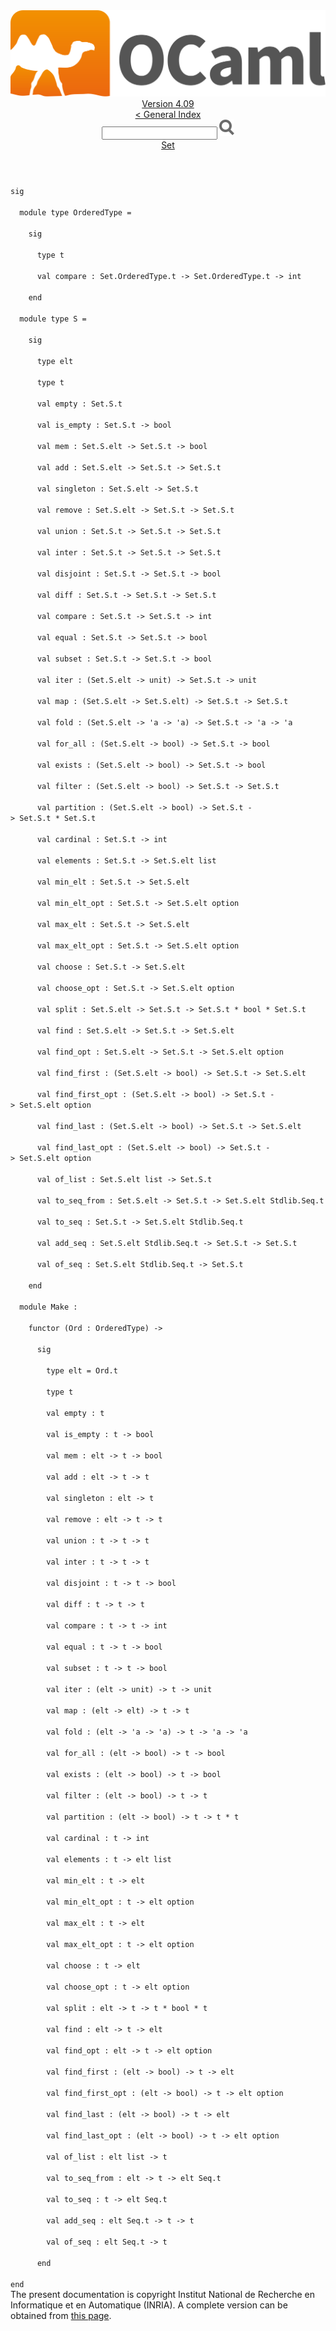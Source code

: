 <!-- ((! set title API !)) ((! set documentation !)) ((! set api !)) ((! set nobreadcrumb !)) -->
<div class="api"><header><nav class="toc brand"><a class="brand" href="https://ocaml.org/"><img src="colour-logo-gray.svg" class="svg" alt="OCaml"></a></nav><nav class="toc"><div class="toc_version"><a href="/docs" id="version-select">Version 4.09</a></div><a href="index.html">&lt; General Index</a><div class="api_search"><input type="text" name="apisearch" id="api_search" oninput="mySearch(false);" onkeypress="this.oninput();" onclick="this.oninput();" onpaste="this.oninput();">
<img src="search_icon.svg" alt="Search" class="svg" onclick="mySearch(false)"></div>
<div id="search_results"></div><div class="toc_title"><a href="Set.html">Set</a></div><ul></ul></nav></header>
<code class="code"><span class="keyword">sig</span><br>
&nbsp;&nbsp;<span class="keyword">module</span>&nbsp;<span class="keyword">type</span>&nbsp;<span class="constructor">OrderedType</span>&nbsp;=<br>
&nbsp;&nbsp;&nbsp;&nbsp;<span class="keyword">sig</span><br>
&nbsp;&nbsp;&nbsp;&nbsp;&nbsp;&nbsp;<span class="keyword">type</span>&nbsp;t<br>
&nbsp;&nbsp;&nbsp;&nbsp;&nbsp;&nbsp;<span class="keyword">val</span>&nbsp;compare&nbsp;:&nbsp;<span class="constructor">Set</span>.<span class="constructor">OrderedType</span>.t&nbsp;<span class="keywordsign">-&gt;</span>&nbsp;<span class="constructor">Set</span>.<span class="constructor">OrderedType</span>.t&nbsp;<span class="keywordsign">-&gt;</span>&nbsp;int<br>
&nbsp;&nbsp;&nbsp;&nbsp;<span class="keyword">end</span><br>
&nbsp;&nbsp;<span class="keyword">module</span>&nbsp;<span class="keyword">type</span>&nbsp;<span class="constructor">S</span>&nbsp;=<br>
&nbsp;&nbsp;&nbsp;&nbsp;<span class="keyword">sig</span><br>
&nbsp;&nbsp;&nbsp;&nbsp;&nbsp;&nbsp;<span class="keyword">type</span>&nbsp;elt<br>
&nbsp;&nbsp;&nbsp;&nbsp;&nbsp;&nbsp;<span class="keyword">type</span>&nbsp;t<br>
&nbsp;&nbsp;&nbsp;&nbsp;&nbsp;&nbsp;<span class="keyword">val</span>&nbsp;empty&nbsp;:&nbsp;<span class="constructor">Set</span>.<span class="constructor">S</span>.t<br>
&nbsp;&nbsp;&nbsp;&nbsp;&nbsp;&nbsp;<span class="keyword">val</span>&nbsp;is_empty&nbsp;:&nbsp;<span class="constructor">Set</span>.<span class="constructor">S</span>.t&nbsp;<span class="keywordsign">-&gt;</span>&nbsp;bool<br>
&nbsp;&nbsp;&nbsp;&nbsp;&nbsp;&nbsp;<span class="keyword">val</span>&nbsp;mem&nbsp;:&nbsp;<span class="constructor">Set</span>.<span class="constructor">S</span>.elt&nbsp;<span class="keywordsign">-&gt;</span>&nbsp;<span class="constructor">Set</span>.<span class="constructor">S</span>.t&nbsp;<span class="keywordsign">-&gt;</span>&nbsp;bool<br>
&nbsp;&nbsp;&nbsp;&nbsp;&nbsp;&nbsp;<span class="keyword">val</span>&nbsp;add&nbsp;:&nbsp;<span class="constructor">Set</span>.<span class="constructor">S</span>.elt&nbsp;<span class="keywordsign">-&gt;</span>&nbsp;<span class="constructor">Set</span>.<span class="constructor">S</span>.t&nbsp;<span class="keywordsign">-&gt;</span>&nbsp;<span class="constructor">Set</span>.<span class="constructor">S</span>.t<br>
&nbsp;&nbsp;&nbsp;&nbsp;&nbsp;&nbsp;<span class="keyword">val</span>&nbsp;singleton&nbsp;:&nbsp;<span class="constructor">Set</span>.<span class="constructor">S</span>.elt&nbsp;<span class="keywordsign">-&gt;</span>&nbsp;<span class="constructor">Set</span>.<span class="constructor">S</span>.t<br>
&nbsp;&nbsp;&nbsp;&nbsp;&nbsp;&nbsp;<span class="keyword">val</span>&nbsp;remove&nbsp;:&nbsp;<span class="constructor">Set</span>.<span class="constructor">S</span>.elt&nbsp;<span class="keywordsign">-&gt;</span>&nbsp;<span class="constructor">Set</span>.<span class="constructor">S</span>.t&nbsp;<span class="keywordsign">-&gt;</span>&nbsp;<span class="constructor">Set</span>.<span class="constructor">S</span>.t<br>
&nbsp;&nbsp;&nbsp;&nbsp;&nbsp;&nbsp;<span class="keyword">val</span>&nbsp;union&nbsp;:&nbsp;<span class="constructor">Set</span>.<span class="constructor">S</span>.t&nbsp;<span class="keywordsign">-&gt;</span>&nbsp;<span class="constructor">Set</span>.<span class="constructor">S</span>.t&nbsp;<span class="keywordsign">-&gt;</span>&nbsp;<span class="constructor">Set</span>.<span class="constructor">S</span>.t<br>
&nbsp;&nbsp;&nbsp;&nbsp;&nbsp;&nbsp;<span class="keyword">val</span>&nbsp;inter&nbsp;:&nbsp;<span class="constructor">Set</span>.<span class="constructor">S</span>.t&nbsp;<span class="keywordsign">-&gt;</span>&nbsp;<span class="constructor">Set</span>.<span class="constructor">S</span>.t&nbsp;<span class="keywordsign">-&gt;</span>&nbsp;<span class="constructor">Set</span>.<span class="constructor">S</span>.t<br>
&nbsp;&nbsp;&nbsp;&nbsp;&nbsp;&nbsp;<span class="keyword">val</span>&nbsp;disjoint&nbsp;:&nbsp;<span class="constructor">Set</span>.<span class="constructor">S</span>.t&nbsp;<span class="keywordsign">-&gt;</span>&nbsp;<span class="constructor">Set</span>.<span class="constructor">S</span>.t&nbsp;<span class="keywordsign">-&gt;</span>&nbsp;bool<br>
&nbsp;&nbsp;&nbsp;&nbsp;&nbsp;&nbsp;<span class="keyword">val</span>&nbsp;diff&nbsp;:&nbsp;<span class="constructor">Set</span>.<span class="constructor">S</span>.t&nbsp;<span class="keywordsign">-&gt;</span>&nbsp;<span class="constructor">Set</span>.<span class="constructor">S</span>.t&nbsp;<span class="keywordsign">-&gt;</span>&nbsp;<span class="constructor">Set</span>.<span class="constructor">S</span>.t<br>
&nbsp;&nbsp;&nbsp;&nbsp;&nbsp;&nbsp;<span class="keyword">val</span>&nbsp;compare&nbsp;:&nbsp;<span class="constructor">Set</span>.<span class="constructor">S</span>.t&nbsp;<span class="keywordsign">-&gt;</span>&nbsp;<span class="constructor">Set</span>.<span class="constructor">S</span>.t&nbsp;<span class="keywordsign">-&gt;</span>&nbsp;int<br>
&nbsp;&nbsp;&nbsp;&nbsp;&nbsp;&nbsp;<span class="keyword">val</span>&nbsp;equal&nbsp;:&nbsp;<span class="constructor">Set</span>.<span class="constructor">S</span>.t&nbsp;<span class="keywordsign">-&gt;</span>&nbsp;<span class="constructor">Set</span>.<span class="constructor">S</span>.t&nbsp;<span class="keywordsign">-&gt;</span>&nbsp;bool<br>
&nbsp;&nbsp;&nbsp;&nbsp;&nbsp;&nbsp;<span class="keyword">val</span>&nbsp;subset&nbsp;:&nbsp;<span class="constructor">Set</span>.<span class="constructor">S</span>.t&nbsp;<span class="keywordsign">-&gt;</span>&nbsp;<span class="constructor">Set</span>.<span class="constructor">S</span>.t&nbsp;<span class="keywordsign">-&gt;</span>&nbsp;bool<br>
&nbsp;&nbsp;&nbsp;&nbsp;&nbsp;&nbsp;<span class="keyword">val</span>&nbsp;iter&nbsp;:&nbsp;(<span class="constructor">Set</span>.<span class="constructor">S</span>.elt&nbsp;<span class="keywordsign">-&gt;</span>&nbsp;unit)&nbsp;<span class="keywordsign">-&gt;</span>&nbsp;<span class="constructor">Set</span>.<span class="constructor">S</span>.t&nbsp;<span class="keywordsign">-&gt;</span>&nbsp;unit<br>
&nbsp;&nbsp;&nbsp;&nbsp;&nbsp;&nbsp;<span class="keyword">val</span>&nbsp;map&nbsp;:&nbsp;(<span class="constructor">Set</span>.<span class="constructor">S</span>.elt&nbsp;<span class="keywordsign">-&gt;</span>&nbsp;<span class="constructor">Set</span>.<span class="constructor">S</span>.elt)&nbsp;<span class="keywordsign">-&gt;</span>&nbsp;<span class="constructor">Set</span>.<span class="constructor">S</span>.t&nbsp;<span class="keywordsign">-&gt;</span>&nbsp;<span class="constructor">Set</span>.<span class="constructor">S</span>.t<br>
&nbsp;&nbsp;&nbsp;&nbsp;&nbsp;&nbsp;<span class="keyword">val</span>&nbsp;fold&nbsp;:&nbsp;(<span class="constructor">Set</span>.<span class="constructor">S</span>.elt&nbsp;<span class="keywordsign">-&gt;</span>&nbsp;<span class="keywordsign">'</span>a&nbsp;<span class="keywordsign">-&gt;</span>&nbsp;<span class="keywordsign">'</span>a)&nbsp;<span class="keywordsign">-&gt;</span>&nbsp;<span class="constructor">Set</span>.<span class="constructor">S</span>.t&nbsp;<span class="keywordsign">-&gt;</span>&nbsp;<span class="keywordsign">'</span>a&nbsp;<span class="keywordsign">-&gt;</span>&nbsp;<span class="keywordsign">'</span>a<br>
&nbsp;&nbsp;&nbsp;&nbsp;&nbsp;&nbsp;<span class="keyword">val</span>&nbsp;for_all&nbsp;:&nbsp;(<span class="constructor">Set</span>.<span class="constructor">S</span>.elt&nbsp;<span class="keywordsign">-&gt;</span>&nbsp;bool)&nbsp;<span class="keywordsign">-&gt;</span>&nbsp;<span class="constructor">Set</span>.<span class="constructor">S</span>.t&nbsp;<span class="keywordsign">-&gt;</span>&nbsp;bool<br>
&nbsp;&nbsp;&nbsp;&nbsp;&nbsp;&nbsp;<span class="keyword">val</span>&nbsp;exists&nbsp;:&nbsp;(<span class="constructor">Set</span>.<span class="constructor">S</span>.elt&nbsp;<span class="keywordsign">-&gt;</span>&nbsp;bool)&nbsp;<span class="keywordsign">-&gt;</span>&nbsp;<span class="constructor">Set</span>.<span class="constructor">S</span>.t&nbsp;<span class="keywordsign">-&gt;</span>&nbsp;bool<br>
&nbsp;&nbsp;&nbsp;&nbsp;&nbsp;&nbsp;<span class="keyword">val</span>&nbsp;filter&nbsp;:&nbsp;(<span class="constructor">Set</span>.<span class="constructor">S</span>.elt&nbsp;<span class="keywordsign">-&gt;</span>&nbsp;bool)&nbsp;<span class="keywordsign">-&gt;</span>&nbsp;<span class="constructor">Set</span>.<span class="constructor">S</span>.t&nbsp;<span class="keywordsign">-&gt;</span>&nbsp;<span class="constructor">Set</span>.<span class="constructor">S</span>.t<br>
&nbsp;&nbsp;&nbsp;&nbsp;&nbsp;&nbsp;<span class="keyword">val</span>&nbsp;partition&nbsp;:&nbsp;(<span class="constructor">Set</span>.<span class="constructor">S</span>.elt&nbsp;<span class="keywordsign">-&gt;</span>&nbsp;bool)&nbsp;<span class="keywordsign">-&gt;</span>&nbsp;<span class="constructor">Set</span>.<span class="constructor">S</span>.t&nbsp;<span class="keywordsign">-&gt;</span>&nbsp;<span class="constructor">Set</span>.<span class="constructor">S</span>.t&nbsp;*&nbsp;<span class="constructor">Set</span>.<span class="constructor">S</span>.t<br>
&nbsp;&nbsp;&nbsp;&nbsp;&nbsp;&nbsp;<span class="keyword">val</span>&nbsp;cardinal&nbsp;:&nbsp;<span class="constructor">Set</span>.<span class="constructor">S</span>.t&nbsp;<span class="keywordsign">-&gt;</span>&nbsp;int<br>
&nbsp;&nbsp;&nbsp;&nbsp;&nbsp;&nbsp;<span class="keyword">val</span>&nbsp;elements&nbsp;:&nbsp;<span class="constructor">Set</span>.<span class="constructor">S</span>.t&nbsp;<span class="keywordsign">-&gt;</span>&nbsp;<span class="constructor">Set</span>.<span class="constructor">S</span>.elt&nbsp;list<br>
&nbsp;&nbsp;&nbsp;&nbsp;&nbsp;&nbsp;<span class="keyword">val</span>&nbsp;min_elt&nbsp;:&nbsp;<span class="constructor">Set</span>.<span class="constructor">S</span>.t&nbsp;<span class="keywordsign">-&gt;</span>&nbsp;<span class="constructor">Set</span>.<span class="constructor">S</span>.elt<br>
&nbsp;&nbsp;&nbsp;&nbsp;&nbsp;&nbsp;<span class="keyword">val</span>&nbsp;min_elt_opt&nbsp;:&nbsp;<span class="constructor">Set</span>.<span class="constructor">S</span>.t&nbsp;<span class="keywordsign">-&gt;</span>&nbsp;<span class="constructor">Set</span>.<span class="constructor">S</span>.elt&nbsp;option<br>
&nbsp;&nbsp;&nbsp;&nbsp;&nbsp;&nbsp;<span class="keyword">val</span>&nbsp;max_elt&nbsp;:&nbsp;<span class="constructor">Set</span>.<span class="constructor">S</span>.t&nbsp;<span class="keywordsign">-&gt;</span>&nbsp;<span class="constructor">Set</span>.<span class="constructor">S</span>.elt<br>
&nbsp;&nbsp;&nbsp;&nbsp;&nbsp;&nbsp;<span class="keyword">val</span>&nbsp;max_elt_opt&nbsp;:&nbsp;<span class="constructor">Set</span>.<span class="constructor">S</span>.t&nbsp;<span class="keywordsign">-&gt;</span>&nbsp;<span class="constructor">Set</span>.<span class="constructor">S</span>.elt&nbsp;option<br>
&nbsp;&nbsp;&nbsp;&nbsp;&nbsp;&nbsp;<span class="keyword">val</span>&nbsp;choose&nbsp;:&nbsp;<span class="constructor">Set</span>.<span class="constructor">S</span>.t&nbsp;<span class="keywordsign">-&gt;</span>&nbsp;<span class="constructor">Set</span>.<span class="constructor">S</span>.elt<br>
&nbsp;&nbsp;&nbsp;&nbsp;&nbsp;&nbsp;<span class="keyword">val</span>&nbsp;choose_opt&nbsp;:&nbsp;<span class="constructor">Set</span>.<span class="constructor">S</span>.t&nbsp;<span class="keywordsign">-&gt;</span>&nbsp;<span class="constructor">Set</span>.<span class="constructor">S</span>.elt&nbsp;option<br>
&nbsp;&nbsp;&nbsp;&nbsp;&nbsp;&nbsp;<span class="keyword">val</span>&nbsp;split&nbsp;:&nbsp;<span class="constructor">Set</span>.<span class="constructor">S</span>.elt&nbsp;<span class="keywordsign">-&gt;</span>&nbsp;<span class="constructor">Set</span>.<span class="constructor">S</span>.t&nbsp;<span class="keywordsign">-&gt;</span>&nbsp;<span class="constructor">Set</span>.<span class="constructor">S</span>.t&nbsp;*&nbsp;bool&nbsp;*&nbsp;<span class="constructor">Set</span>.<span class="constructor">S</span>.t<br>
&nbsp;&nbsp;&nbsp;&nbsp;&nbsp;&nbsp;<span class="keyword">val</span>&nbsp;find&nbsp;:&nbsp;<span class="constructor">Set</span>.<span class="constructor">S</span>.elt&nbsp;<span class="keywordsign">-&gt;</span>&nbsp;<span class="constructor">Set</span>.<span class="constructor">S</span>.t&nbsp;<span class="keywordsign">-&gt;</span>&nbsp;<span class="constructor">Set</span>.<span class="constructor">S</span>.elt<br>
&nbsp;&nbsp;&nbsp;&nbsp;&nbsp;&nbsp;<span class="keyword">val</span>&nbsp;find_opt&nbsp;:&nbsp;<span class="constructor">Set</span>.<span class="constructor">S</span>.elt&nbsp;<span class="keywordsign">-&gt;</span>&nbsp;<span class="constructor">Set</span>.<span class="constructor">S</span>.t&nbsp;<span class="keywordsign">-&gt;</span>&nbsp;<span class="constructor">Set</span>.<span class="constructor">S</span>.elt&nbsp;option<br>
&nbsp;&nbsp;&nbsp;&nbsp;&nbsp;&nbsp;<span class="keyword">val</span>&nbsp;find_first&nbsp;:&nbsp;(<span class="constructor">Set</span>.<span class="constructor">S</span>.elt&nbsp;<span class="keywordsign">-&gt;</span>&nbsp;bool)&nbsp;<span class="keywordsign">-&gt;</span>&nbsp;<span class="constructor">Set</span>.<span class="constructor">S</span>.t&nbsp;<span class="keywordsign">-&gt;</span>&nbsp;<span class="constructor">Set</span>.<span class="constructor">S</span>.elt<br>
&nbsp;&nbsp;&nbsp;&nbsp;&nbsp;&nbsp;<span class="keyword">val</span>&nbsp;find_first_opt&nbsp;:&nbsp;(<span class="constructor">Set</span>.<span class="constructor">S</span>.elt&nbsp;<span class="keywordsign">-&gt;</span>&nbsp;bool)&nbsp;<span class="keywordsign">-&gt;</span>&nbsp;<span class="constructor">Set</span>.<span class="constructor">S</span>.t&nbsp;<span class="keywordsign">-&gt;</span>&nbsp;<span class="constructor">Set</span>.<span class="constructor">S</span>.elt&nbsp;option<br>
&nbsp;&nbsp;&nbsp;&nbsp;&nbsp;&nbsp;<span class="keyword">val</span>&nbsp;find_last&nbsp;:&nbsp;(<span class="constructor">Set</span>.<span class="constructor">S</span>.elt&nbsp;<span class="keywordsign">-&gt;</span>&nbsp;bool)&nbsp;<span class="keywordsign">-&gt;</span>&nbsp;<span class="constructor">Set</span>.<span class="constructor">S</span>.t&nbsp;<span class="keywordsign">-&gt;</span>&nbsp;<span class="constructor">Set</span>.<span class="constructor">S</span>.elt<br>
&nbsp;&nbsp;&nbsp;&nbsp;&nbsp;&nbsp;<span class="keyword">val</span>&nbsp;find_last_opt&nbsp;:&nbsp;(<span class="constructor">Set</span>.<span class="constructor">S</span>.elt&nbsp;<span class="keywordsign">-&gt;</span>&nbsp;bool)&nbsp;<span class="keywordsign">-&gt;</span>&nbsp;<span class="constructor">Set</span>.<span class="constructor">S</span>.t&nbsp;<span class="keywordsign">-&gt;</span>&nbsp;<span class="constructor">Set</span>.<span class="constructor">S</span>.elt&nbsp;option<br>
&nbsp;&nbsp;&nbsp;&nbsp;&nbsp;&nbsp;<span class="keyword">val</span>&nbsp;of_list&nbsp;:&nbsp;<span class="constructor">Set</span>.<span class="constructor">S</span>.elt&nbsp;list&nbsp;<span class="keywordsign">-&gt;</span>&nbsp;<span class="constructor">Set</span>.<span class="constructor">S</span>.t<br>
&nbsp;&nbsp;&nbsp;&nbsp;&nbsp;&nbsp;<span class="keyword">val</span>&nbsp;to_seq_from&nbsp;:&nbsp;<span class="constructor">Set</span>.<span class="constructor">S</span>.elt&nbsp;<span class="keywordsign">-&gt;</span>&nbsp;<span class="constructor">Set</span>.<span class="constructor">S</span>.t&nbsp;<span class="keywordsign">-&gt;</span>&nbsp;<span class="constructor">Set</span>.<span class="constructor">S</span>.elt&nbsp;<span class="constructor">Stdlib</span>.<span class="constructor">Seq</span>.t<br>
&nbsp;&nbsp;&nbsp;&nbsp;&nbsp;&nbsp;<span class="keyword">val</span>&nbsp;to_seq&nbsp;:&nbsp;<span class="constructor">Set</span>.<span class="constructor">S</span>.t&nbsp;<span class="keywordsign">-&gt;</span>&nbsp;<span class="constructor">Set</span>.<span class="constructor">S</span>.elt&nbsp;<span class="constructor">Stdlib</span>.<span class="constructor">Seq</span>.t<br>
&nbsp;&nbsp;&nbsp;&nbsp;&nbsp;&nbsp;<span class="keyword">val</span>&nbsp;add_seq&nbsp;:&nbsp;<span class="constructor">Set</span>.<span class="constructor">S</span>.elt&nbsp;<span class="constructor">Stdlib</span>.<span class="constructor">Seq</span>.t&nbsp;<span class="keywordsign">-&gt;</span>&nbsp;<span class="constructor">Set</span>.<span class="constructor">S</span>.t&nbsp;<span class="keywordsign">-&gt;</span>&nbsp;<span class="constructor">Set</span>.<span class="constructor">S</span>.t<br>
&nbsp;&nbsp;&nbsp;&nbsp;&nbsp;&nbsp;<span class="keyword">val</span>&nbsp;of_seq&nbsp;:&nbsp;<span class="constructor">Set</span>.<span class="constructor">S</span>.elt&nbsp;<span class="constructor">Stdlib</span>.<span class="constructor">Seq</span>.t&nbsp;<span class="keywordsign">-&gt;</span>&nbsp;<span class="constructor">Set</span>.<span class="constructor">S</span>.t<br>
&nbsp;&nbsp;&nbsp;&nbsp;<span class="keyword">end</span><br>
&nbsp;&nbsp;<span class="keyword">module</span>&nbsp;<span class="constructor">Make</span>&nbsp;:<br>
&nbsp;&nbsp;&nbsp;&nbsp;<span class="keyword">functor</span>&nbsp;(<span class="constructor">Ord</span>&nbsp;:&nbsp;<span class="constructor">OrderedType</span>)&nbsp;<span class="keywordsign">-&gt;</span><br>
&nbsp;&nbsp;&nbsp;&nbsp;&nbsp;&nbsp;<span class="keyword">sig</span><br>
&nbsp;&nbsp;&nbsp;&nbsp;&nbsp;&nbsp;&nbsp;&nbsp;<span class="keyword">type</span>&nbsp;elt&nbsp;=&nbsp;<span class="constructor">Ord</span>.t<br>
&nbsp;&nbsp;&nbsp;&nbsp;&nbsp;&nbsp;&nbsp;&nbsp;<span class="keyword">type</span>&nbsp;t<br>
&nbsp;&nbsp;&nbsp;&nbsp;&nbsp;&nbsp;&nbsp;&nbsp;<span class="keyword">val</span>&nbsp;empty&nbsp;:&nbsp;t<br>
&nbsp;&nbsp;&nbsp;&nbsp;&nbsp;&nbsp;&nbsp;&nbsp;<span class="keyword">val</span>&nbsp;is_empty&nbsp;:&nbsp;t&nbsp;<span class="keywordsign">-&gt;</span>&nbsp;bool<br>
&nbsp;&nbsp;&nbsp;&nbsp;&nbsp;&nbsp;&nbsp;&nbsp;<span class="keyword">val</span>&nbsp;mem&nbsp;:&nbsp;elt&nbsp;<span class="keywordsign">-&gt;</span>&nbsp;t&nbsp;<span class="keywordsign">-&gt;</span>&nbsp;bool<br>
&nbsp;&nbsp;&nbsp;&nbsp;&nbsp;&nbsp;&nbsp;&nbsp;<span class="keyword">val</span>&nbsp;add&nbsp;:&nbsp;elt&nbsp;<span class="keywordsign">-&gt;</span>&nbsp;t&nbsp;<span class="keywordsign">-&gt;</span>&nbsp;t<br>
&nbsp;&nbsp;&nbsp;&nbsp;&nbsp;&nbsp;&nbsp;&nbsp;<span class="keyword">val</span>&nbsp;singleton&nbsp;:&nbsp;elt&nbsp;<span class="keywordsign">-&gt;</span>&nbsp;t<br>
&nbsp;&nbsp;&nbsp;&nbsp;&nbsp;&nbsp;&nbsp;&nbsp;<span class="keyword">val</span>&nbsp;remove&nbsp;:&nbsp;elt&nbsp;<span class="keywordsign">-&gt;</span>&nbsp;t&nbsp;<span class="keywordsign">-&gt;</span>&nbsp;t<br>
&nbsp;&nbsp;&nbsp;&nbsp;&nbsp;&nbsp;&nbsp;&nbsp;<span class="keyword">val</span>&nbsp;union&nbsp;:&nbsp;t&nbsp;<span class="keywordsign">-&gt;</span>&nbsp;t&nbsp;<span class="keywordsign">-&gt;</span>&nbsp;t<br>
&nbsp;&nbsp;&nbsp;&nbsp;&nbsp;&nbsp;&nbsp;&nbsp;<span class="keyword">val</span>&nbsp;inter&nbsp;:&nbsp;t&nbsp;<span class="keywordsign">-&gt;</span>&nbsp;t&nbsp;<span class="keywordsign">-&gt;</span>&nbsp;t<br>
&nbsp;&nbsp;&nbsp;&nbsp;&nbsp;&nbsp;&nbsp;&nbsp;<span class="keyword">val</span>&nbsp;disjoint&nbsp;:&nbsp;t&nbsp;<span class="keywordsign">-&gt;</span>&nbsp;t&nbsp;<span class="keywordsign">-&gt;</span>&nbsp;bool<br>
&nbsp;&nbsp;&nbsp;&nbsp;&nbsp;&nbsp;&nbsp;&nbsp;<span class="keyword">val</span>&nbsp;diff&nbsp;:&nbsp;t&nbsp;<span class="keywordsign">-&gt;</span>&nbsp;t&nbsp;<span class="keywordsign">-&gt;</span>&nbsp;t<br>
&nbsp;&nbsp;&nbsp;&nbsp;&nbsp;&nbsp;&nbsp;&nbsp;<span class="keyword">val</span>&nbsp;compare&nbsp;:&nbsp;t&nbsp;<span class="keywordsign">-&gt;</span>&nbsp;t&nbsp;<span class="keywordsign">-&gt;</span>&nbsp;int<br>
&nbsp;&nbsp;&nbsp;&nbsp;&nbsp;&nbsp;&nbsp;&nbsp;<span class="keyword">val</span>&nbsp;equal&nbsp;:&nbsp;t&nbsp;<span class="keywordsign">-&gt;</span>&nbsp;t&nbsp;<span class="keywordsign">-&gt;</span>&nbsp;bool<br>
&nbsp;&nbsp;&nbsp;&nbsp;&nbsp;&nbsp;&nbsp;&nbsp;<span class="keyword">val</span>&nbsp;subset&nbsp;:&nbsp;t&nbsp;<span class="keywordsign">-&gt;</span>&nbsp;t&nbsp;<span class="keywordsign">-&gt;</span>&nbsp;bool<br>
&nbsp;&nbsp;&nbsp;&nbsp;&nbsp;&nbsp;&nbsp;&nbsp;<span class="keyword">val</span>&nbsp;iter&nbsp;:&nbsp;(elt&nbsp;<span class="keywordsign">-&gt;</span>&nbsp;unit)&nbsp;<span class="keywordsign">-&gt;</span>&nbsp;t&nbsp;<span class="keywordsign">-&gt;</span>&nbsp;unit<br>
&nbsp;&nbsp;&nbsp;&nbsp;&nbsp;&nbsp;&nbsp;&nbsp;<span class="keyword">val</span>&nbsp;map&nbsp;:&nbsp;(elt&nbsp;<span class="keywordsign">-&gt;</span>&nbsp;elt)&nbsp;<span class="keywordsign">-&gt;</span>&nbsp;t&nbsp;<span class="keywordsign">-&gt;</span>&nbsp;t<br>
&nbsp;&nbsp;&nbsp;&nbsp;&nbsp;&nbsp;&nbsp;&nbsp;<span class="keyword">val</span>&nbsp;fold&nbsp;:&nbsp;(elt&nbsp;<span class="keywordsign">-&gt;</span>&nbsp;<span class="keywordsign">'</span>a&nbsp;<span class="keywordsign">-&gt;</span>&nbsp;<span class="keywordsign">'</span>a)&nbsp;<span class="keywordsign">-&gt;</span>&nbsp;t&nbsp;<span class="keywordsign">-&gt;</span>&nbsp;<span class="keywordsign">'</span>a&nbsp;<span class="keywordsign">-&gt;</span>&nbsp;<span class="keywordsign">'</span>a<br>
&nbsp;&nbsp;&nbsp;&nbsp;&nbsp;&nbsp;&nbsp;&nbsp;<span class="keyword">val</span>&nbsp;for_all&nbsp;:&nbsp;(elt&nbsp;<span class="keywordsign">-&gt;</span>&nbsp;bool)&nbsp;<span class="keywordsign">-&gt;</span>&nbsp;t&nbsp;<span class="keywordsign">-&gt;</span>&nbsp;bool<br>
&nbsp;&nbsp;&nbsp;&nbsp;&nbsp;&nbsp;&nbsp;&nbsp;<span class="keyword">val</span>&nbsp;exists&nbsp;:&nbsp;(elt&nbsp;<span class="keywordsign">-&gt;</span>&nbsp;bool)&nbsp;<span class="keywordsign">-&gt;</span>&nbsp;t&nbsp;<span class="keywordsign">-&gt;</span>&nbsp;bool<br>
&nbsp;&nbsp;&nbsp;&nbsp;&nbsp;&nbsp;&nbsp;&nbsp;<span class="keyword">val</span>&nbsp;filter&nbsp;:&nbsp;(elt&nbsp;<span class="keywordsign">-&gt;</span>&nbsp;bool)&nbsp;<span class="keywordsign">-&gt;</span>&nbsp;t&nbsp;<span class="keywordsign">-&gt;</span>&nbsp;t<br>
&nbsp;&nbsp;&nbsp;&nbsp;&nbsp;&nbsp;&nbsp;&nbsp;<span class="keyword">val</span>&nbsp;partition&nbsp;:&nbsp;(elt&nbsp;<span class="keywordsign">-&gt;</span>&nbsp;bool)&nbsp;<span class="keywordsign">-&gt;</span>&nbsp;t&nbsp;<span class="keywordsign">-&gt;</span>&nbsp;t&nbsp;*&nbsp;t<br>
&nbsp;&nbsp;&nbsp;&nbsp;&nbsp;&nbsp;&nbsp;&nbsp;<span class="keyword">val</span>&nbsp;cardinal&nbsp;:&nbsp;t&nbsp;<span class="keywordsign">-&gt;</span>&nbsp;int<br>
&nbsp;&nbsp;&nbsp;&nbsp;&nbsp;&nbsp;&nbsp;&nbsp;<span class="keyword">val</span>&nbsp;elements&nbsp;:&nbsp;t&nbsp;<span class="keywordsign">-&gt;</span>&nbsp;elt&nbsp;list<br>
&nbsp;&nbsp;&nbsp;&nbsp;&nbsp;&nbsp;&nbsp;&nbsp;<span class="keyword">val</span>&nbsp;min_elt&nbsp;:&nbsp;t&nbsp;<span class="keywordsign">-&gt;</span>&nbsp;elt<br>
&nbsp;&nbsp;&nbsp;&nbsp;&nbsp;&nbsp;&nbsp;&nbsp;<span class="keyword">val</span>&nbsp;min_elt_opt&nbsp;:&nbsp;t&nbsp;<span class="keywordsign">-&gt;</span>&nbsp;elt&nbsp;option<br>
&nbsp;&nbsp;&nbsp;&nbsp;&nbsp;&nbsp;&nbsp;&nbsp;<span class="keyword">val</span>&nbsp;max_elt&nbsp;:&nbsp;t&nbsp;<span class="keywordsign">-&gt;</span>&nbsp;elt<br>
&nbsp;&nbsp;&nbsp;&nbsp;&nbsp;&nbsp;&nbsp;&nbsp;<span class="keyword">val</span>&nbsp;max_elt_opt&nbsp;:&nbsp;t&nbsp;<span class="keywordsign">-&gt;</span>&nbsp;elt&nbsp;option<br>
&nbsp;&nbsp;&nbsp;&nbsp;&nbsp;&nbsp;&nbsp;&nbsp;<span class="keyword">val</span>&nbsp;choose&nbsp;:&nbsp;t&nbsp;<span class="keywordsign">-&gt;</span>&nbsp;elt<br>
&nbsp;&nbsp;&nbsp;&nbsp;&nbsp;&nbsp;&nbsp;&nbsp;<span class="keyword">val</span>&nbsp;choose_opt&nbsp;:&nbsp;t&nbsp;<span class="keywordsign">-&gt;</span>&nbsp;elt&nbsp;option<br>
&nbsp;&nbsp;&nbsp;&nbsp;&nbsp;&nbsp;&nbsp;&nbsp;<span class="keyword">val</span>&nbsp;split&nbsp;:&nbsp;elt&nbsp;<span class="keywordsign">-&gt;</span>&nbsp;t&nbsp;<span class="keywordsign">-&gt;</span>&nbsp;t&nbsp;*&nbsp;bool&nbsp;*&nbsp;t<br>
&nbsp;&nbsp;&nbsp;&nbsp;&nbsp;&nbsp;&nbsp;&nbsp;<span class="keyword">val</span>&nbsp;find&nbsp;:&nbsp;elt&nbsp;<span class="keywordsign">-&gt;</span>&nbsp;t&nbsp;<span class="keywordsign">-&gt;</span>&nbsp;elt<br>
&nbsp;&nbsp;&nbsp;&nbsp;&nbsp;&nbsp;&nbsp;&nbsp;<span class="keyword">val</span>&nbsp;find_opt&nbsp;:&nbsp;elt&nbsp;<span class="keywordsign">-&gt;</span>&nbsp;t&nbsp;<span class="keywordsign">-&gt;</span>&nbsp;elt&nbsp;option<br>
&nbsp;&nbsp;&nbsp;&nbsp;&nbsp;&nbsp;&nbsp;&nbsp;<span class="keyword">val</span>&nbsp;find_first&nbsp;:&nbsp;(elt&nbsp;<span class="keywordsign">-&gt;</span>&nbsp;bool)&nbsp;<span class="keywordsign">-&gt;</span>&nbsp;t&nbsp;<span class="keywordsign">-&gt;</span>&nbsp;elt<br>
&nbsp;&nbsp;&nbsp;&nbsp;&nbsp;&nbsp;&nbsp;&nbsp;<span class="keyword">val</span>&nbsp;find_first_opt&nbsp;:&nbsp;(elt&nbsp;<span class="keywordsign">-&gt;</span>&nbsp;bool)&nbsp;<span class="keywordsign">-&gt;</span>&nbsp;t&nbsp;<span class="keywordsign">-&gt;</span>&nbsp;elt&nbsp;option<br>
&nbsp;&nbsp;&nbsp;&nbsp;&nbsp;&nbsp;&nbsp;&nbsp;<span class="keyword">val</span>&nbsp;find_last&nbsp;:&nbsp;(elt&nbsp;<span class="keywordsign">-&gt;</span>&nbsp;bool)&nbsp;<span class="keywordsign">-&gt;</span>&nbsp;t&nbsp;<span class="keywordsign">-&gt;</span>&nbsp;elt<br>
&nbsp;&nbsp;&nbsp;&nbsp;&nbsp;&nbsp;&nbsp;&nbsp;<span class="keyword">val</span>&nbsp;find_last_opt&nbsp;:&nbsp;(elt&nbsp;<span class="keywordsign">-&gt;</span>&nbsp;bool)&nbsp;<span class="keywordsign">-&gt;</span>&nbsp;t&nbsp;<span class="keywordsign">-&gt;</span>&nbsp;elt&nbsp;option<br>
&nbsp;&nbsp;&nbsp;&nbsp;&nbsp;&nbsp;&nbsp;&nbsp;<span class="keyword">val</span>&nbsp;of_list&nbsp;:&nbsp;elt&nbsp;list&nbsp;<span class="keywordsign">-&gt;</span>&nbsp;t<br>
&nbsp;&nbsp;&nbsp;&nbsp;&nbsp;&nbsp;&nbsp;&nbsp;<span class="keyword">val</span>&nbsp;to_seq_from&nbsp;:&nbsp;elt&nbsp;<span class="keywordsign">-&gt;</span>&nbsp;t&nbsp;<span class="keywordsign">-&gt;</span>&nbsp;elt&nbsp;<span class="constructor">Seq</span>.t<br>
&nbsp;&nbsp;&nbsp;&nbsp;&nbsp;&nbsp;&nbsp;&nbsp;<span class="keyword">val</span>&nbsp;to_seq&nbsp;:&nbsp;t&nbsp;<span class="keywordsign">-&gt;</span>&nbsp;elt&nbsp;<span class="constructor">Seq</span>.t<br>
&nbsp;&nbsp;&nbsp;&nbsp;&nbsp;&nbsp;&nbsp;&nbsp;<span class="keyword">val</span>&nbsp;add_seq&nbsp;:&nbsp;elt&nbsp;<span class="constructor">Seq</span>.t&nbsp;<span class="keywordsign">-&gt;</span>&nbsp;t&nbsp;<span class="keywordsign">-&gt;</span>&nbsp;t<br>
&nbsp;&nbsp;&nbsp;&nbsp;&nbsp;&nbsp;&nbsp;&nbsp;<span class="keyword">val</span>&nbsp;of_seq&nbsp;:&nbsp;elt&nbsp;<span class="constructor">Seq</span>.t&nbsp;<span class="keywordsign">-&gt;</span>&nbsp;t<br>
&nbsp;&nbsp;&nbsp;&nbsp;&nbsp;&nbsp;<span class="keyword">end</span><br>
<span class="keyword">end</span></code>
<div class="copyright">The present documentation is copyright Institut National de Recherche en Informatique et en Automatique (INRIA). A complete version can be obtained from <a href="http://caml.inria.fr/pub/docs/manual-ocaml/">this page</a>.</div></div>
